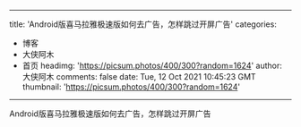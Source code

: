 
---
title: 'Android版喜马拉雅极速版如何去广告，怎样跳过开屏广告'
categories: 
 - 博客
 - 大侠阿木
 - 首页
headimg: 'https://picsum.photos/400/300?random=1624'
author: 大侠阿木
comments: false
date: Tue, 12 Oct 2021 10:45:23 GMT
thumbnail: 'https://picsum.photos/400/300?random=1624'
---

<div>   
Android版喜马拉雅极速版如何去广告，怎样跳过开屏广告  
</div>
            